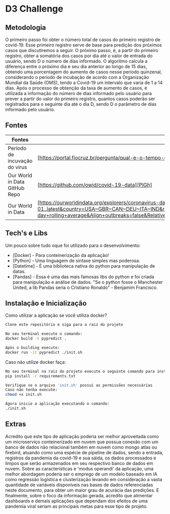 # D3 Challenge


## Metodologia

O primeiro passo foi obter o número total de casos do primeiro registro de covid-19.
Esse primeiro registro serve de base para predição dos próximos casos que discutiremos a seguir.
O próximo passo, é, a partir do primeiro registro, obter a somatória dos casos por dia até o valor de entrada do usuário, sendo D o número de dias informado.
O algoritmo calcula a diferença entre o próximo dia e seu dia anterior ao longo de 15 dias, obtendo uma porcentagem do aumento de casos nesse período quinzenal, considerando o período de incubação de acordo com a Organização Mundial da Saúde (OMS), tendo a Covid-19 um intervalo que varia de 1 a 14 dias.
Após o processo de obtenção da taxa de aumento de casos, é utilizada a informação do número de dias informado pelo usuário para prever a partir do valor do primeiro registro, quantos casos poderão ser registrados para o seguinte dia até o dia D, sendo D o parâmetro de dias informado pelo usuário.


## Fontes

| Fontes | links |
| ------ | ------ |
| Período de incuvação do virus | [https://portal.fiocruz.br/pergunta/qual-e-o-tempo-de-incubacao-do-novo-coronavirus][PlDb] |
| Our World in Data GitHub Repo | [https://github.com/owid/covid-19-data][PlGh] |
| Our World in Data | [https://ourworldindata.org/explorers/coronavirus-data-explorer?zoomToSelection=true&time=2020-03-01..latest&country=USA~GBR~CAN~DEU~ITA~IND&region=World&pickerMetric=location&pickerSort=asc&Interval=7-day+rolling+average&Align+outbreaks=false&Relative+to+Population=true&Metric=Confirmed+cases][PlGd] |

## Tech's e Libs

Um pouco sobre tudo oque foi utilizado para o desenvolvimento:

- [Docker] - Para conteinerização da aplicação!
- [Python] - Uma linguagem de sintaxe simples mas poderosa.
- [Datetime] - É uma biblioteca nativa do python para manipulação de datas.
- [Pandas] - Essa é uma das mais famosas libs do python e foi criada para manipulação e análise de dados. "Se o python fosse o Manchester United, a lib Pandas seria o Cristiano Ronaldo" - Benjamim Francisco.

## Instalação e Inicialização

Como utilizar a aplicação se você utiliza docker?

```sh
Clone este repositório e siga para a raiz do projeto

No seu terminal execute o comando:
docker build -t pypredict .

Após o building execute:
docker run -it pypredict ./init.sh
```

Caso não utilize docker faça:

```sh
No seu terminal na raiz do projeto execute o seguinte comando para instalar as bibliotecas:
pip install -r requirements.txt

Verifique se o arquivo 'init.sh' possui as permissões necessárias
Caso não tenha execute:
chmod +x init.sh

Agora inicie a aplicação executando o comando:
./init.sh

```

## Extras

Acredito que este tipo de aplicação poderia ser melhor aproveitada como um microserviço conteinerizado em nuvem que possua conexão com um banco de dados não relacional também em nuvem como mongo atlas ou firebird, atuando como uma espécie de pipeline de dados, sendo a entrada, registros da pandemia da covid-19 e sua sáida, os dados processados e limpos que serão armazenados em seu respectivo banco de dados em nuvem. Sobre as características e 'modus operandi' da aplicação, uma melhor abordagem poderia ser o emprego de um modelo baseado em IA como regressão logística e clusterização levando em consideração a vasta quantidade de variáveis disponíveis nas bases de dados referenciadas neste documento, para obter um maior grau de acurácia das predições. E finalmente, sobre o foco da informação gerada, acredito que alimentar dashboards e demais aplicações que dependam dos efeitos de uma pandemia viral seriam as principais metas para esse tipo de projeto.